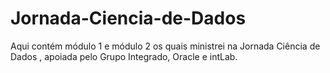 # Jornada-Ciencia-de-Dados
Aqui contém módulo 1 e módulo 2 os quais ministrei na Jornada Ciência de Dados , apoiada pelo Grupo Integrado, Oracle e intLab.
